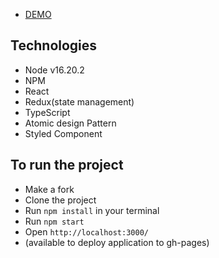- [DEMO]()

## Technologies
- Node v16.20.2
- NPM
- React
- Redux(state management)
- TypeScript
- Atomic design Pattern
- Styled Component

## To run the project
- Make a fork
- Clone the project
- Run `npm install` in your terminal
- Run `npm start`
- Open `http://localhost:3000/`
- (available to deploy application to gh-pages)
